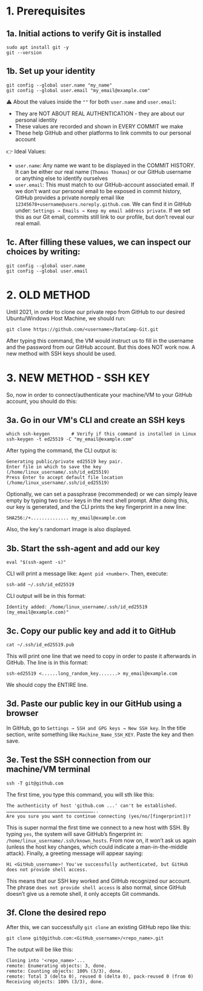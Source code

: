 # 1. Prerequisites

## 1a. Initial actions to verify Git is installed

```
sudo apt install git -y
git --version
```

## 1b. Set up your identity

```
git config --global user.name "my_name"
git config --global user.email "my_email@example.com"
```

⚠️ About the values inside  the `""` for both `user.name` and `user.email`:
* They are NOT ABOUT REAL AUTHENTICATION - they are about our personal identity
* These values are recorded and shown in EVERY COMMIT we make
* These help GitHub and other platforms to link commits to our personal account

👉 Ideal Values:
* `user.name`: Any name we want to be displayed in the COMMIT HISTORY. It can be either our real name (`Thomas Thomas`) or our GitHub username or anything else to identify ourselves
* `user.email`: This must match to our GitHub-account associated email. If we don’t want our personal email to be exposed in commit history, GitHub provides a private noreply email like `12345678+username@users.noreply.github.com`. We can find it in GitHub under: `Settings → Emails → Keep my email address private`. If we set this as our Git email, commits still link to our profile, but don’t reveal our real email.

## 1c. After filling these values, we can inspect our choices by writing:

```
git config --global user.name
git config --global user.email
```


# 2. OLD METHOD

Until 2021, in order to clone our private repo from GitHub to our desired Ubuntu/Windows Host Machine, we should run:

```
git clone https://github.com/<username>/DataCamp-Git.git
```

After typing this command, the VM would instruct us to fill in the username and the password from our GitHub account. But this does NOT work now. A new method with SSH keys should be used.


# 3. NEW METHOD - SSH KEY

So, now in order to connect/authenticate your machine/VM to your GitHub account, you should do this:

## 3a. Go in our VM's CLI and create an SSH keys

```
which ssh-keygen		# Verify if this command is installed in Linux
ssh-keygen -t ed25519 -C "my_email@example.com"
```

After typing the command, the CLI output is:

```
Generating public/private ed25519 key pair.
Enter file in which to save the key (/home/linux_username/.ssh/id_ed25519)
Press Enter to accept default file location (/home/linux_username/.ssh/id_ed25519)
```

Optionally, we can set a passphrase (recommended) or we can simply leave empty by typing two `Enter` keys in the next shell prompt. After doing this, our key is generated, and the CLI prints the key fingerprint in a new line:

```
SHA256:/+.............. my_email@example.com
```

Also, the key's randomart image is also displayed.

## 3b. Start the ssh-agent and add our key

```
eval "$(ssh-agent -s)"
```

CLI will print a message like: `Agent pid <number>`. Then, execute:

```
ssh-add ~/.ssh/id_ed25519
```

CLI output will be in this format:

```
Identity added: /home/linux_username/.ssh/id_ed25519 (my_email@example.com)"
```

## 3c. Copy our public key and add it to GitHub

```
cat ~/.ssh/id_ed25519.pub
```

This will print one line that we need to copy in order to paste it afterwards in GitHub. The line is in this format: 

```
ssh-ed25519 <......long_random_key.......> my_email@example.com
```

We should copy the ENTIRE line.

## 3d. Paste our public key in our GitHub using a browser

In GitHub, go to `Settings → SSH and GPG keys → New SSH key`. In the title section, write something like `Machine_Name_SSH_KEY`. Paste the key and then save.

## 3e. Test the SSH connection from our machine/VM terminal

```
ssh -T git@github.com
```

The first time, you type this command, you will sth like this: 

```
The authenticity of host 'github.com ...' can't be established.
……………………………………………………………………………………..
Are you sure you want to continue connecting (yes/no/[fingerprint])?
```

This is super normal the first time we connect to a new host with SSH. By typing `yes`, the system will save GitHub’s fingerprint in:  `/home/linux_username/.ssh/known_hosts`. From now on, it won’t ask us again (unless the host key changes, which could indicate a man-in-the-middle attack). Finally, a greeting message will appear saying:

```
Hi <GitHub_username>! You've successfully authenticated, but GitHub does not provide shell access.
```

This means that our SSH key worked and GitHub recognized our account. The phrase `does not provide shell access` is also normal, since GitHub doesn’t give us a remote shell, it only accepts Git commands.

## 3f. Clone the desired repo

After this, we can successfully `git clone` an existing GitHub repo like this:

```
git clone git@github.com:<GitHub_username>/<repo_name>.git
```

The output will be like this:

```
Cloning into '<repo_name>'...
remote: Enumerating objects: 3, done.
remote: Counting objects: 100% (3/3), done.
remote: Total 3 (delta 0), reused 0 (delta 0), pack-reused 0 (from 0)
Receiving objects: 100% (3/3), done.
```
